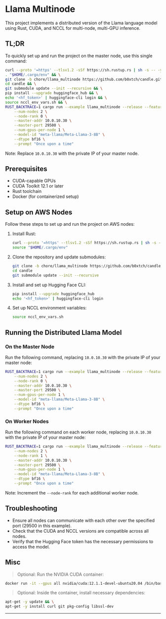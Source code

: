 # Llama Multinode

This project implements a distributed version of the Llama language model using Rust, CUDA, and NCCL for multi-node, multi-GPU inference.

## TL;DR

To quickly set up and run the project on the master node, use this single command:

```bash
curl --proto '=https' --tlsv1.2 -sSf https://sh.rustup.rs | sh -s -- -y && \
. "$HOME/.cargo/env" && \
git clone -b chore/llama_multinode https://github.com/b0xtch/candle.git && \
cd candle && \
git submodule update --init --recursive && \
pip install --upgrade huggingface_hub && \
echo '<hf_token>' | huggingface-cli login && \
source nccl_env_vars.sh && \
RUST_BACKTRACE=1 cargo run --example llama_multinode --release --features="cuda nccl" -- \
    --num-nodes 2 \
    --node-rank 0 \
    --master-addr 10.0.10.30 \
    --master-port 29500 \
    --num-gpus-per-node 1 \
    --model-id "meta-llama/Meta-Llama-3-8B" \
    --dtype bf16 \
    --prompt "Once upon a time"
```

Note: Replace `10.0.10.30` with the private IP of your master node.

## Prerequisites

- CUDA-capable GPUs
- CUDA Toolkit 12.1 or later
- Rust toolchain
- Docker (for containerized setup)

## Setup on AWS Nodes

Follow these steps to set up and run the project on AWS nodes:

1. Install Rust:
   ```bash
   curl --proto '=https' --tlsv1.2 -sSf https://sh.rustup.rs | sh -s -- -y
   source "$HOME/.cargo/env"
   ```

2. Clone the repository and update submodules:
   ```bash
   git clone -b chore/llama_multinode https://github.com/b0xtch/candle.git
   cd candle
   git submodule update --init --recursive
   ```

3. Install and set up Hugging Face CLI:
   ```bash
   pip install --upgrade huggingface_hub
   echo '<hf_token>' | huggingface-cli login
   ```

4. Set up NCCL environment variables:
   ```bash
   source nccl_env_vars.sh
   ```

## Running the Distributed Llama Model

### On the Master Node

Run the following command, replacing `10.0.10.30` with the private IP of your master node:

```bash
RUST_BACKTRACE=1 cargo run --example llama_multinode --release --features="cuda nccl" -- \
    --num-nodes 2 \
    --node-rank 0 \
    --master-addr 10.0.10.30 \
    --master-port 29500 \
    --num-gpus-per-node 1 \
    --model-id "meta-llama/Meta-Llama-3-8B" \
    --dtype bf16 \
    --prompt "Once upon a time"
```

### On Worker Nodes

Run the following command on each worker node, replacing `10.0.10.30` with the private IP of your master node:

```bash
RUST_BACKTRACE=1 cargo run --example llama_multinode --release --features="cuda nccl" -- \
    --num-nodes 2 \
    --node-rank 1 \
    --master-addr 10.0.10.30 \
    --master-port 29500 \
    --num-gpus-per-node 1 \
    --model-id "meta-llama/Meta-Llama-3-8B" \
    --dtype bf16 \
    --prompt "Once upon a time"
```

Note: Increment the `--node-rank` for each additional worker node.

## Troubleshooting

- Ensure all nodes can communicate with each other over the specified port (29500 in this example).
- Check that the CUDA and NCCL versions are compatible across all nodes.
- Verify that the Hugging Face token has the necessary permissions to access the model.

## Misc

> Optional: Run the NVIDIA CUDA container:
   ```bash
   docker run -it --gpus all nvidia/cuda:12.1.1-devel-ubuntu20.04 /bin/bash
   ```

> Optional: Inside the container, install necessary dependencies:
   ```bash
   apt-get -y update && \
   apt-get -y install curl git pkg-config libssl-dev
   ```
---